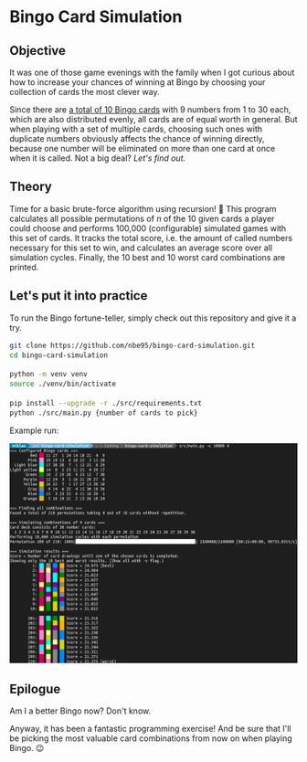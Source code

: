 # Bingo Card Simulation

## Objective

It was one of those game evenings with the family when I got curious about how
to increase your chances of winning at Bingo by choosing your collection of
cards the most clever way.

Since there are [a total of 10 Bingo cards](./blob/documentation/src/cards.py#L46)
with 9 numbers from 1 to 30 each, which are also distributed evenly, all cards
are of equal worth in general. But when playing with a set of multiple cards,
choosing such ones with duplicate numbers obviously affects the chance of
winning directly, because one number will be eliminated on more than one card at
once when it is called. Not a big deal?  *Let's find out.*

## Theory

Time for a basic brute-force algorithm using recursion! :tada:
This program calculates all possible permutations of *n* of the 10 given cards a
player could choose and performs 100,000 (configurable) simulated games with
this set of cards. It tracks the total score, i.e. the amount of called numbers
necessary for this set to win, and calculates an average score over all
simulation cycles. Finally, the 10 best and 10 worst card combinations are
printed.

## Let's put it into practice

To run the Bingo fortune-teller, simply check out this repository and give it a
try.

```sh
git clone https://github.com/nbe95/bingo-card-simulation.git
cd bingo-card-simulation

python -m venv venv
source ./venv/bin/activate

pip install --upgrade -r ./src/requirements.txt
python ./src/main.py {number of cards to pick}

```

Example run:

![A nice screenshot](./doc/screenshot.png)

## Epilogue

Am I a better Bingo now? Don't know.

Anyway, it has been a fantastic programming exercise! And be sure that I'll be
picking the most valuable card combinations from now on when playing
Bingo. :wink:
